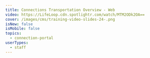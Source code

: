 ```yaml
---
title: Connections Transportation Overview - Web
video: https://LifeLoop.cdn.spotlightr.com/watch/MTM2ODk2OA==
cover: /images/cms/training-video-slides-24-.png
isNew: false
isMobile: false
topics:
  - connection-portal
userTypes:
  - staff
---
```

